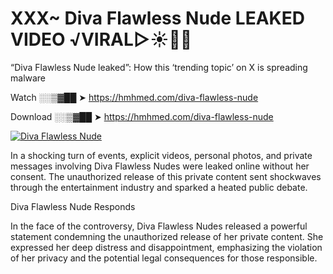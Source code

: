 # XXX~ Diva Flawless Nude LEAKED VIDEO ️√VIRAL▷☀️👄💥

“Diva Flawless Nude leaked”: How this ‘trending topic’ on X is spreading malware

Watch ░░▒▓██ ➤ https://hmhmed.com/diva-flawless-nude

Download ░░▒▓██ ➤ https://hmhmed.com/diva-flawless-nude

[![Diva Flawless Nude](https://i.imgur.com/dJHk4Zq.gif)](https://hmhmed.com/diva-flawless-nude)

In a shocking turn of events, explicit videos, personal photos, and private messages involving Diva Flawless Nudes were leaked online without her consent. The unauthorized release of this private content sent shockwaves through the entertainment industry and sparked a heated public debate.

Diva Flawless Nude Responds

In the face of the controversy, Diva Flawless Nudes released a powerful statement condemning the unauthorized release of her private content. She expressed her deep distress and disappointment, emphasizing the violation of her privacy and the potential legal consequences for those responsible.